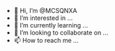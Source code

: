 - 👋 Hi, I’m @MCSQNXA
- 👀 I’m interested in ...
- 🌱 I’m currently learning ...
- 💞️ I’m looking to collaborate on ...
- 📫 How to reach me ...

<!---
MCSQNXA/MCSQNXA is a ✨ special ✨ repository because its `README.md` (this file) appears on your GitHub profile.
You can click the Preview link to take a look at your changes.
--->
